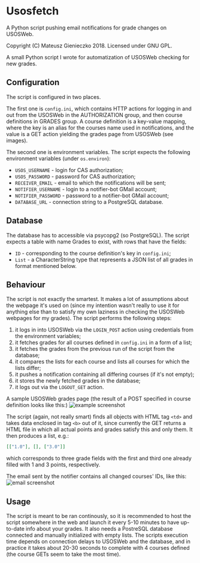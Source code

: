 # Usosfetch
A Python script pushing email notifications for grade changes on USOSWeb.

Copyright (C) Mateusz Gienieczko 2018.
Licensed under GNU GPL.

A small Python script I wrote for automatization of USOSWeb checking for new grades.

## Configuration

The script is configured in two places. 

The first one is `config.ini`, which contains HTTP actions for 
logging in and out from the USOSWeb in the AUTHORIZATION group, and then course definitions in GRADES group.
A course definition is a key-value mapping, where the key is an alias for the courses name used in notifications,
and the value is a GET action yielding the grades page from USOSWeb (see images).

The second one is environment variables. The script expects the following environment variables (under `os.environ`):

- `USOS_USERNAME` - login for CAS authorization;
- `USOS_PASSWORD` - password for CAS authorization;
- `RECEIVER_EMAIL` - email to which the notifications will be sent;
- `NOTIFIER_USERNAME` - login to a notifier-bot GMail account;
- `NOTIFIER_PASSWORD` - password to a notifier-bot GMail account;
- `DATABASE_URL` - connection string to a PostgreSQL database.

## Database

The database has to accessible via psycopg2 (so PostgreSQL). The script expects a table with name Grades to exist,
with rows that have the fields:
- `ID` - corresponding to the course definition's key in `config.ini`;
- `List` - a CharacterString type that represents a JSON list of all grades in format mentioned below.

## Behaviour

The script is not exactly the smartest. It makes a lot of assumptions about the webpage it's used on
(since my intention wasn't really to use it for anything else than to satisfy my own laziness in checking the 
USOSWeb webpages for my grades). The script performs the following steps:

1. it logs in into USOSWeb via the `LOGIN_POST` action using credentials from the environment variables;
2. it fetches grades for all courses defined in `config.ini` in a form of a list;
3. it fetches the grades from the previous run of the script from the database;
4. it compares the lists for each course and lists all courses for which the lists differ;
5. it pushes a notification containing all differing courses (if it's not empty);
6. it stores the newly fetched grades in the database;
7. it logs out via the `LOGOUT_GET` action.

A sample USOSWeb grades page (the result of a POST specified in course definition looks like this:)
![example screenshot](https://github.com/V0ldek/Usosfetch/tree/master/images/exampleCourse.png "Example course grades GET.")

The script (again, not really smart) finds all objects with HTML tag `<td>` and takes data enclosed in tag `<b>` out of it,
since currently the GET returns a HTML file in which all actual points and grades satisfy this and only them. It then produces
a list, e.g.:
```json
[["1.0"], [], ["3.0"]]
```
which corresponds to three grade fields with the first and third one already filled with 1 and 3 points, respectively.

The email sent by the notifier contains all changed courses' IDs, like this:
![email screenshot](https://github.com/V0ldek/Usosfetch/tree/master/images/exampleEmail.png "Example email screenshot.")

## Usage

The script is meant to be ran continously, so it is recommended to host the script somewhere in the web and launch
it every 5-10 minutes to have up-to-date info about your grades. It also needs a PostreSQL database connected and
manually initialized with empty lists. The scripts execution time depends on connection delays to USOSWeb and the database,
and in practice it takes about 20-30 seconds to complete with 4 courses defined (the course GETs seem to take the most
time).
